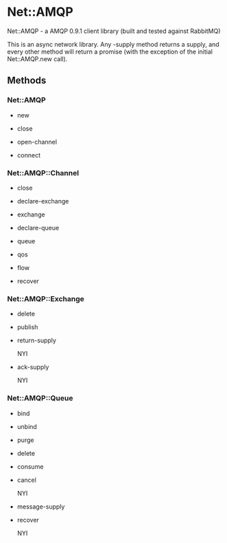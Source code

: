 # Net::AMQP

Net::AMQP - a AMQP 0.9.1 client library (built and tested against RabbitMQ)

This is an async network library. Any -supply method returns a supply, and every
other method will return a promise (with the exception of the initial Net::AMQP.new
call).

## Methods ##

### Net::AMQP ###

 -  new

 -  close

 -  open-channel

 -  connect

### Net::AMQP::Channel ###

 -  close

 -  declare-exchange

 -  exchange

 -  declare-queue

 -  queue

 -  qos

 -  flow

 -  recover

### Net::AMQP::Exchange ###

 -  delete

 -  publish

 -  return-supply
    
    NYI

 -  ack-supply
    
    NYI

### Net::AMQP::Queue ###

 -  bind
    
 -  unbind
    
 -  purge

 -  delete

 -  consume

 -  cancel
    
    NYI

 -  message-supply

 -  recover
    
    NYI
